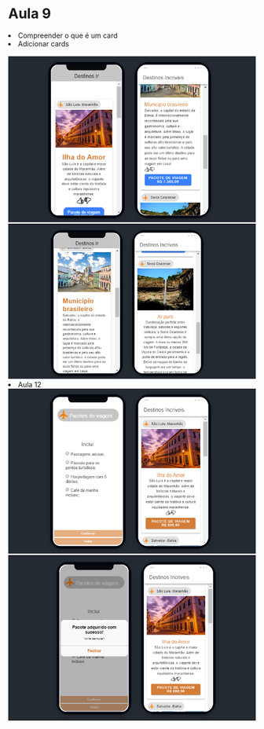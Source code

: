 <h1>Aula 9 </h1>

<li>Compreender o que é um card</li>
<li>Adicionar cards</li>
<br>

<img src="./src/assets/screns/tela1.png" />
<br>
<img src="./src/assets/screns/tela2.png"/>

<li>Aula 12</li>

<img src="./src/assets/img/modal.png"/>
<br>
<img src="./src/assets/img/alert.png"/>